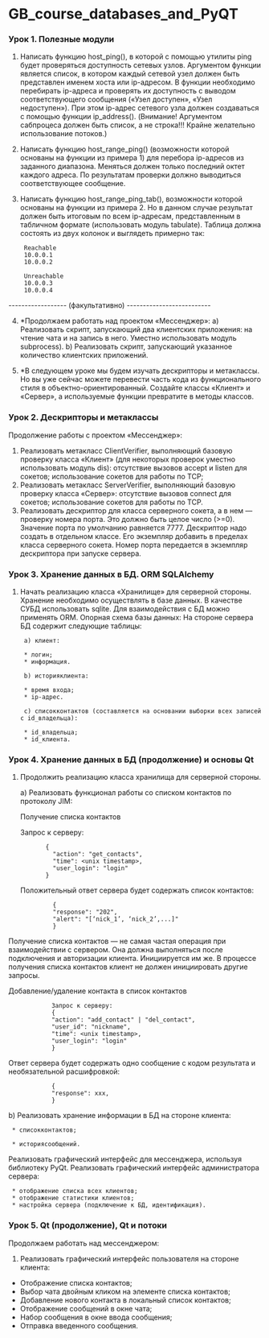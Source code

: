 # GB_course_databases_and_PyQT

### Урок 1. Полезные модули
1. Написать функцию host_ping(), в которой с помощью утилиты ping будет проверяться доступность сетевых узлов. Аргументом функции является список, в котором каждый сетевой узел должен быть представлен именем хоста или ip-адресом. В функции необходимо перебирать ip-адреса и проверять их доступность с выводом соответствующего сообщения («Узел доступен», «Узел недоступен»). При этом ip-адрес сетевого узла должен создаваться с помощью функции ip_address(). (Внимание! Аргументом сабпроцеса должен быть список, а не строка!!! Крайне желательно использование потоков.)
2. Написать функцию host_range_ping() (возможности которой основаны на функции из примера 1) для перебора ip-адресов из заданного диапазона. Меняться должен только последний октет каждого адреса. По результатам проверки должно выводиться соответствующее сообщение.
4. Написать функцию host_range_ping_tab(), возможности которой основаны на функции из примера 2. Но в данном случае результат должен быть итоговым по всем ip-адресам, представленным в табличном формате (использовать модуль tabulate). Таблица должна состоять из двух колонок и выглядеть примерно так:

        Reachable
        10.0.0.1
        10.0.0.2

        Unreachable
        10.0.0.3
        10.0.0.4

------------------ (факультативно) --------------------------

4. *Продолжаем работать над проектом «Мессенджер»:
a) Реализовать скрипт, запускающий два клиентских приложения: на чтение чата и на запись в него. Уместно использовать модуль subprocess).
b) Реализовать скрипт, запускающий указанное количество клиентских приложений.

5. *В следующем уроке мы будем изучать дескрипторы и метаклассы. Но вы уже сейчас можете перевести часть кода из функционального стиля в объектно-ориентированный. Создайте классы «Клиент» и «Сервер», а используемые функции превратите в методы классов.

### Урок 2. Дескрипторы и метаклассы
Продолжение работы с проектом «Мессенджер»:

1. Реализовать метакласс ClientVerifier, выполняющий базовую проверку класса «Клиент» (для некоторых проверок уместно использовать модуль dis):
отсутствие вызовов accept и listen для сокетов;
использование сокетов для работы по TCP;
2. Реализовать метакласс ServerVerifier, выполняющий базовую проверку класса «Сервер»:
отсутствие вызовов connect для сокетов;
использование сокетов для работы по TCP.
3. Реализовать дескриптор для класса серверного сокета, а в нем — проверку номера порта. Это должно быть целое число (>=0). Значение порта по умолчанию равняется 7777. Дескриптор надо создать в отдельном классе. Его экземпляр добавить в пределах класса серверного сокета. Номер порта передается в экземпляр дескриптора при запуске сервера.

### Урок 3. Хранение данных в БД. ORM SQLAlchemy
1. Начать реализацию класса «Хранилище» для серверной стороны. Хранение необходимо осуществлять в базе данных. В качестве СУБД использовать sqlite. Для взаимодействия с БД можно применять ORM.
Опорная схема базы данных:
На стороне сервера БД содержит следующие таблицы:

        a) клиент:

        * логин;
        * информация.

        b) историяклиента:

        * время входа;
        * ip-адрес.

        c) списокконтактов (составляется на основании выборки всех записей с id_владельца):

        * id_владельца;
        * id_клиента.
        
### Урок 4. Хранение данных в БД (продолжение) и основы Qt
1. Продолжить реализацию класса хранилища для серверной стороны.

   a) Реализовать функционал работы со списком контактов по протоколу JIM:
   
      Получение списка контактов
      
      Запрос к серверу:
      
              {
                "action": "get_contacts",
                "time": <unix timestamp>,
                "user_login": "login"
              }

      Положительный ответ сервера будет содержать список контактов:
      
                {
                "response": "202",
                "alert": "[‘nick_1’, ‘nick_2’,...]"
                }
Получение списка контактов — не самая частая операция при взаимодействии с сервером. Она должна выполняться после подключения и авторизации клиента. Инициируется им же. В процессе получения списка контактов клиент не должен инициировать другие запросы.

Добавление/удаление контакта в список контактов

                Запрос к серверу:
                {
                "action": "add_contact" | "del_contact",
                "user_id": "nickname",
                "time": <unix timestamp>,
                "user_login": "login"
                }

Ответ сервера будет содержать одно сообщение с кодом результата и необязательной расшифровкой:

                {
                "response": xxx,
                }
                
  b) Реализовать хранение информации в БД на стороне клиента:
  
     * списокконтактов;
     
     * историясообщений.
     
     
Реализовать графический интерфейс для мессенджера, используя библиотеку PyQt. Реализовать графический интерфейс администратора сервера:

     * отображение списка всех клиентов;
     * отображение статистики клиентов;
     * настройка сервера (подключение к БД, идентификация).
     
### Урок 5. Qt (продолжение), Qt и потоки

Продолжаем работать над мессенджером:

1. Реализовать графический интерфейс пользователя на стороне клиента:

- Отображение списка контактов;
- Выбор чата двойным кликом на элементе списка контактов;
- Добавление нового контакта в локальный список контактов;
- Отображение сообщений в окне чата;
- Набор сообщения в окне ввода сообщения;
- Отправка введенного сообщения.
